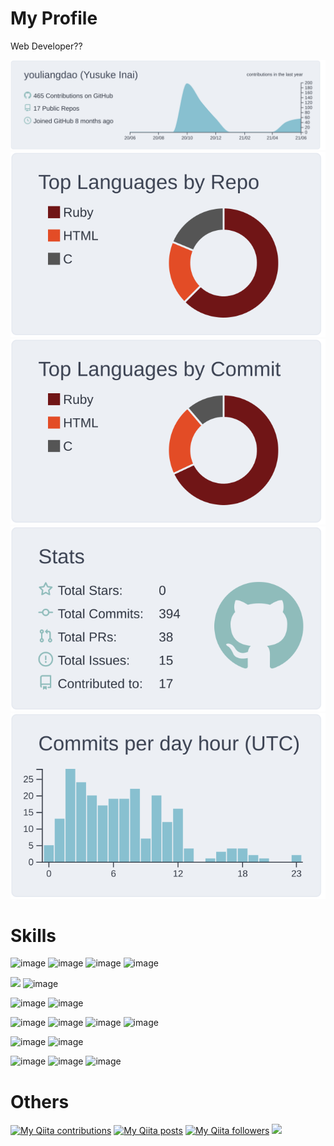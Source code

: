 # My Profile
Web Developer??

[![](https://raw.githubusercontent.com/youliangdao/youliangdao/master/profile-summary-card-output/nord_bright/0-profile-details.svg)](https://github.com/vn7n24fzkq/github-profile-summary-cards)
[![](https://raw.githubusercontent.com/youliangdao/youliangdao/master/profile-summary-card-output/nord_bright/1-repos-per-language.svg)](https://github.com/vn7n24fzkq/github-profile-summary-cards) [![](https://raw.githubusercontent.com/youliangdao/youliangdao/master/profile-summary-card-output/nord_bright/2-most-commit-language.svg)](https://github.com/vn7n24fzkq/github-profile-summary-cards)
[![](https://raw.githubusercontent.com/youliangdao/youliangdao/master/profile-summary-card-output/nord_bright/3-stats.svg)](https://github.com/vn7n24fzkq/github-profile-summary-cards) [![](https://raw.githubusercontent.com/youliangdao/youliangdao/master/profile-summary-card-output/nord_bright/4-productive-time.svg)](https://github.com/vn7n24fzkq/github-profile-summary-cards)

# Skills
![image](https://user-images.githubusercontent.com/72332502/122312224-bb32cf00-cf4e-11eb-9e77-93f2e7dc353a.png)
![image](https://user-images.githubusercontent.com/72332502/122312394-15cc2b00-cf4f-11eb-869f-46577e8a5edb.png)
![image](https://user-images.githubusercontent.com/72332502/122312437-2b415500-cf4f-11eb-8289-03b010e75923.png)
![image](https://user-images.githubusercontent.com/72332502/122311893-1fa15e80-cf4e-11eb-8037-347c5e153b71.png)

![](https://img.shields.io/badge/-Rails-CC0000.svg?logo=rails&style=flat)
![image](https://user-images.githubusercontent.com/72332502/122312596-78252b80-cf4f-11eb-8ed6-d4e1c1922ec3.png)

![image](https://user-images.githubusercontent.com/72332502/122311951-3d6ec380-cf4e-11eb-872a-7e8d307cbb81.png)
![image](https://user-images.githubusercontent.com/72332502/122311970-4364a480-cf4e-11eb-8aa2-72a48d2372dd.png)

![image](https://user-images.githubusercontent.com/72332502/122312006-57100b00-cf4e-11eb-9b53-4b33628306b9.png)
![image](https://user-images.githubusercontent.com/72332502/122312026-6000dc80-cf4e-11eb-9713-0f53438fa4ce.png)
![image](https://user-images.githubusercontent.com/72332502/122312052-6c853500-cf4e-11eb-8f04-c04fe4d94118.png)
![image](https://user-images.githubusercontent.com/72332502/122313954-2e8a1000-cf52-11eb-8c9c-2c3ba2d49e63.png)

![image](https://user-images.githubusercontent.com/72332502/122312067-7149e900-cf4e-11eb-9624-0011705c9325.png)
![image](https://user-images.githubusercontent.com/72332502/122312073-74dd7000-cf4e-11eb-9db1-043abad1ddeb.png)

![image](https://user-images.githubusercontent.com/72332502/122312085-7ad35100-cf4e-11eb-8667-3d6601534808.png)
![image](https://user-images.githubusercontent.com/72332502/122312099-7eff6e80-cf4e-11eb-9067-346069f56c8c.png)
![image](https://user-images.githubusercontent.com/72332502/122312106-8292f580-cf4e-11eb-9d8d-fb81e7b85e5c.png)

# Others
[![My Qiita contributions](https://qiita-badge.apiapi.app/s/yusuke_blog1026/contributions.svg)](http://qiita.com/yusuke_blog1026)
[![My Qiita posts](https://qiita-badge.apiapi.app/s/yusuke_blog1026/posts.svg)](http://qiita.com/yusuke_blog1026)
[![My Qiita followers](https://qiita-badge.apiapi.app/s/yusuke_blog1026/followers.svg)](http://qiita.com/yusuke_blog1026)
![](https://komarev.com/ghpvc/?username=youliangdao&color=green)

